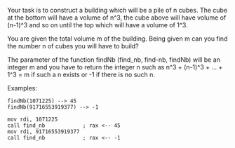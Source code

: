 Your task is to construct a building which will be a pile of n cubes. The cube at the bottom will have a volume of n^3, the cube above will have volume of (n-1)^3 and so on until the top which will have a volume of 1^3.

You are given the total volume m of the building. Being given m can you find the number n of cubes you will have to build?

The parameter of the function findNb (find_nb, find-nb, findNb) will be an integer m and you have to return the integer n such as n^3 + (n-1)^3 + ... + 1^3 = m if such a n exists or -1 if there is no such n.

Examples:
```
findNb(1071225) --> 45
findNb(91716553919377) --> -1
```
```
mov rdi, 1071225
call find_nb            ; rax <-- 45
mov rdi, 91716553919377
call find_nb            ; rax <-- -1
```